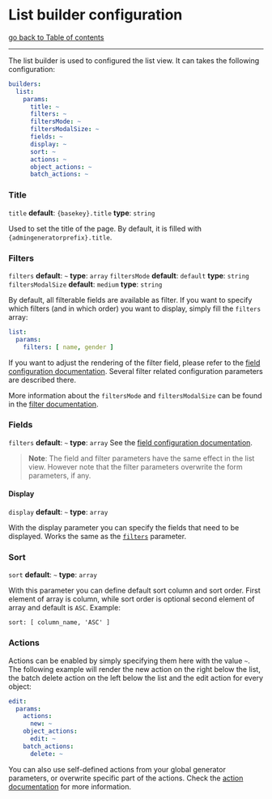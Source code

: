 # List builder configuration

[go back to Table of contents][back-to-index]

-----

The list builder is used to configured the list view. It can takes the following configuration:

```yaml
builders:
  list:
    params:
      title: ~
      filters: ~
      filtersMode: ~
	  filtersModalSize: ~
      fields: ~
      display: ~
      sort: ~
      actions: ~
      object_actions: ~
      batch_actions: ~
```


### Title
`title` __default__: `{basekey}.title` __type__: `string`

Used to set the title of the page. By default, it is filled with `{admingeneratorprefix}.title`.


### Filters

`filters` __default__: `~` __type__: `array`
`filtersMode` __default__: `default` __type__: `string`
`filtersModalSize` __default__: `medium` __type__: `string`

By default, all filterable fields are available as filter. If you want to specify which filters (and in which order) 
you want to display, simply fill the `filters` array:

```yaml
list:
  params:
    filters: [ name, gender ]
```

If you want to adjust the rendering of the filter field, please refer to the 
[field configuration documentation][field-doc]. Several filter related configuration parameters are described there.

More information about the `filtersMode` and `filtersModalSize` can be found in the [filter documentation][filter-doc].


### Fields

`filters` __default__: `~` __type__: `array`
See the [field configuration documentation][field-doc].

> **Note**: The field and filter parameters have the same effect in the list view. However note that the filter 
parameters overwrite the form parameters, if any.

#### Display

`display` __default__: `~` __type__: `array`

With the display parameter you can specify the fields that need to be displayed. Works the same as the 
[`filters`](#filters) parameter.

### Sort

`sort` __default__: `~` __type__: `array`

With this parameter you can define default sort column and sort order. First element of array is column,
while sort order is optional second element of array and default is `ASC`. Example:

    sort: [ column_name, 'ASC' ]

### Actions

Actions can be enabled by simply specifying them here with the value `~`. The following example will render the new 
action on the right below the list, the batch delete action on the left below the list and the edit action for every 
object:

```yaml
edit:
  params:
    actions:
	  new: ~
	object_actions:
	  edit: ~
    batch_actions:
	  delete: ~
```

You can also use self-defined actions from your global generator parameters, or overwrite specific part of the actions. 
Check the [action documentation][action-doc] for more information.


[back-to-index]: ../documentation.md
[action-doc]: actions.md
[field-doc]: fields.md
[filter-doc]: filters.md